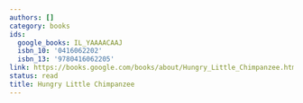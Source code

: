 ```yaml
---
authors: []
category: books
ids:
  google_books: IL_YAAAACAAJ
  isbn_10: '0416062202'
  isbn_13: '9780416062205'
link: https://books.google.com/books/about/Hungry_Little_Chimpanzee.html?hl=&id=IL_YAAAACAAJ
status: read
title: Hungry Little Chimpanzee
---
```

